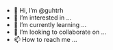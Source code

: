 - 👋 Hi, I’m @guhtrh
- 👀 I’m interested in ...
- 🌱 I’m currently learning ...
- 💞️ I’m looking to collaborate on ...
- 📫 How to reach me ...

<!---
guhtrh/guhtrh is a ✨ special ✨ repository because its `README.md` (this file) appears on your GitHub profile.
You can click the Preview link to take a look at your changes.
--->
